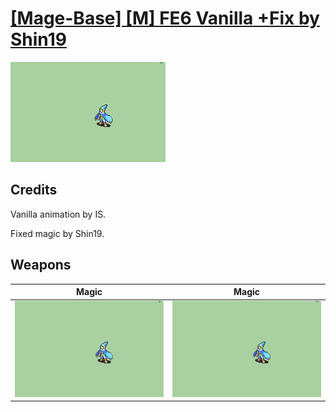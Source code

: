 # [\[Mage-Base\] \[M\] FE6 Vanilla +Fix by Shin19](./)

<img src="./6.%20Magic/Magic_000.png" alt="[Mage-Base] [M] FE6 Vanilla +Fix by Shin19 standing" />

## Credits

Vanilla animation by IS. 

Fixed magic by Shin19.

## Weapons


|Magic |Magic |
|  :---: | :---: |
| <img alt="Magic animation" src="./6.%20Magic/Magic.gif" /> | <img alt="Magic animation" src="./6.%20Magic%20(Fixed)/Magic.gif" /> |
